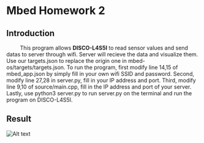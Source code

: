 # Mbed Homework 2

## Introduction

&nbsp;&nbsp;&nbsp;&nbsp;&nbsp;&nbsp;&nbsp;&nbsp;&nbsp;This program allows **DISCO-L4S5I** to read sensor values and send datas to server through wifi. Server will recieve the data and visualize them.
Use our targets.json to replace the origin one in mbed-os/targets/targets.json.
To run the program, first modify line 14,15 of mbed_app.json by simply fill in your own wifi SSID and password. 
Second, modify line 27,28 in server.py, fill in your IP address and port. 
Third, modify line 9,10 of source/main.cpp, fill in the IP address and port of your server. 
Lastly, use python3 server.py to run server.py on the terminal and run the program on DISCO-L4S5I.



## Result
<img src="https://i.imgur.com/uozoyLA.png" alt="Alt text" title="Optional title">
